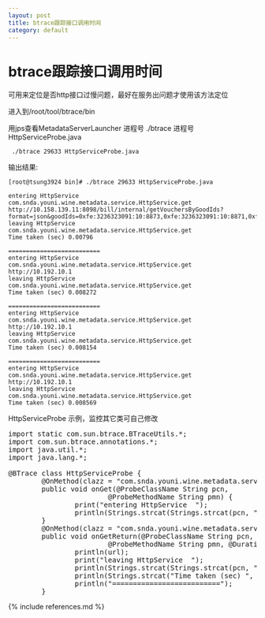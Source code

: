 ```yaml
---
layout: post
title: btrace跟踪接口调用时间
category: default
---
```

 btrace跟踪接口调用时间
========

可用来定位是否http接口过慢问题，最好在服务出问题才使用该方法定位


进入到/root/tool/btrace/bin

用jps查看MetadataServerLauncher 进程号
./btrace 进程号  HttpServiceProbe.java

`` 
./btrace 29633 HttpServiceProbe.java
`` 

输出结果:

```
[root@tsung3924 bin]# ./btrace 29633 HttpServiceProbe.java

entering HttpService  com.snda.youni.wine.metadata.service.HttpService.get
http://10.158.139.11:8098/bill/internal/getVouchersByGoodIds?format=json&goodIds=0xfe:3236323091:10:8873,0xfe:3236323091:10:8871,0xfe:3149540884:10:8857,0xfe:3149540884:10:8859,0xfe:8200000100:10:8809,0xfe:3149540884:10:8864,0xfe:8200000100:10:8809,0xfe:3149540884:10:8861,0xfe:3149540884:10:8858,0xfe:3149540884:10:8856,0xfe:3236294195:10:8848,0xfe:3236294195:10:8846&
leaving HttpService  com.snda.youni.wine.metadata.service.HttpService.get
Time taken (sec) 0.00796

==========================
entering HttpService  com.snda.youni.wine.metadata.service.HttpService.get
http://10.192.10.1
leaving HttpService  com.snda.youni.wine.metadata.service.HttpService.get
Time taken (sec) 0.008272

==========================
entering HttpService  com.snda.youni.wine.metadata.service.HttpService.get
http://10.192.10.1
leaving HttpService  com.snda.youni.wine.metadata.service.HttpService.get
Time taken (sec) 0.008154

==========================
entering HttpService  com.snda.youni.wine.metadata.service.HttpService.get
http://10.192.10.1
leaving HttpService  com.snda.youni.wine.metadata.service.HttpService.get
Time taken (sec) 0.008569

```

HttpServiceProbe 示例，监控其它类可自己修改

<pre>
import static com.sun.btrace.BTraceUtils.*;
import com.sun.btrace.annotations.*;
import java.util.*;
import java.lang.*;

@BTrace class HttpServiceProbe {
        @OnMethod(clazz = "com.snda.youni.wine.metadata.service.HttpService", method = "get")
        public void onGet(@ProbeClassName String pcn,
                        @ProbeMethodName String pmn) {
                print("entering HttpService  ");
                println(Strings.strcat(Strings.strcat(pcn, "."), pmn));
        }
        @OnMethod(clazz = "com.snda.youni.wine.metadata.service.HttpService", method = "get", location = @Location(Kind.RETURN))
        public void onGetReturn(@ProbeClassName String pcn,
                        @ProbeMethodName String pmn, @Duration long d,java.util.Map paraMap,java.lang.String url) {
                println(url);
                print("leaving HttpService  ");
                println(Strings.strcat(Strings.strcat(pcn, "."), pmn));
                println(Strings.strcat("Time taken (sec) ", Strings.str(d / 1000000000.0)));
                println("==========================");
        }
</pre>

{% include references.md %}